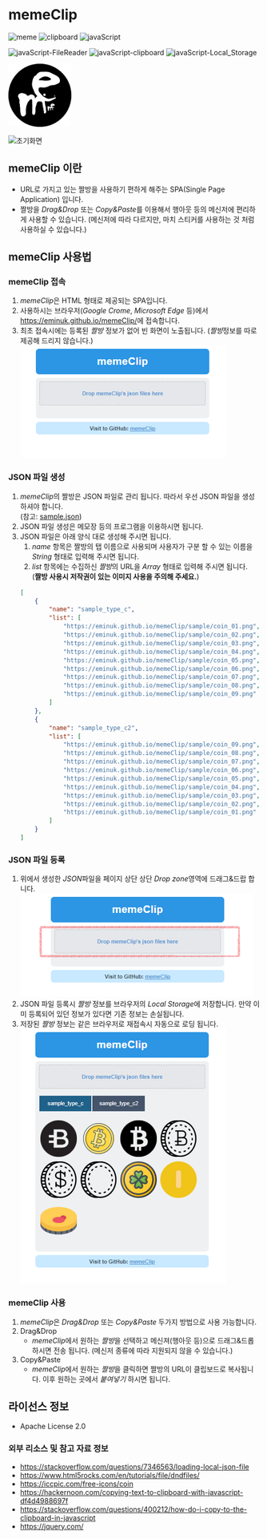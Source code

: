 # memeClip

![meme](https://img.shields.io/badge/meme-green.svg) ![clipboard](https://img.shields.io/badge/clipboard-green.svg) ![javaScript](https://img.shields.io/badge/JavaScript-green.svg)

![javaScript-FileReader](https://img.shields.io/badge/JavaScript-FileReader-green.svg) ![javaScript-clipboard](https://img.shields.io/badge/JavaScript-clipboard-green.svg) ![javaScript-Local_Storage](https://img.shields.io/badge/JavaScript-Local_Storage-green.svg)

<img src="./docs/images/memeSimbol.png" width="25%"/>

![초기화면](./docs/images/meme_demo_2.gif)

## memeClip 이란

- URL로 가지고 있는 짤방을 사용하기 편하게 해주는 SPA(Single Page Application) 입니다.
- 짤방을 *Drag&Drop* 또는 *Copy&Paste*를 이용해서 행아웃 등의 메신저에 편리하게 사용할 수 있습니다.
  (메신저에 따라 다르지만, 마치 스티커를 사용하는 것 처럼 사용하실 수 있습니다.)

## memeClip 사용법

### memeClip 접속

1. *memeClip*은 HTML 형태로 제공되는 SPA입니다.
1. 사용하시는 브라우저(*Google Crome*, *Microsoft Edge* 등)에서 <https://eminuk.github.io/memeClip/>에 접속합니다.
1. 최초 접속시에는 등록된 *짤방* 정보가 없어 빈 화면이 노출됩니다. (*짤방*정보를 따로 제공해 드리지 않습니다.)
  ![초기화면](./docs/images/meme_md_01.png)

### JSON 파일 생성

1. *memeClip*의 짤방은 JSON 파일로 관리 됩니다. 따라서 우선 JSON 파일을 생성 하셔야 합니다.  
  (참고: [sample.json](.sample.json))
1. JSON 파일 생성은 메모장 등의 프로그램을 이용하시면 됩니다.
1. JSON 파일은 아래 양식 대로 생성해 주시면 됩니다.
    1. *name* 항목은 짤방의 탭 이름으로 사용되며 사용자가 구분 할 수 있는 이름을 *String* 형태로 입력해 주시면 됩니다.
    1. *list* 항목에는 수집하신 *짤방*의 URL을 *Array* 형태로 입력해 주시면 됩니다.  
      (**짤방 사용시 저작권이 있는 이미지 사용을 주의해 주세요.**)
    ~~~ json
    [
        {
            "name": "sample_type_c",
            "list": [
                "https://eminuk.github.io/memeClip/sample/coin_01.png",
                "https://eminuk.github.io/memeClip/sample/coin_02.png",
                "https://eminuk.github.io/memeClip/sample/coin_03.png",
                "https://eminuk.github.io/memeClip/sample/coin_04.png",
                "https://eminuk.github.io/memeClip/sample/coin_05.png",
                "https://eminuk.github.io/memeClip/sample/coin_06.png",
                "https://eminuk.github.io/memeClip/sample/coin_07.png",
                "https://eminuk.github.io/memeClip/sample/coin_08.png",
                "https://eminuk.github.io/memeClip/sample/coin_09.png"
            ]
        },
        {
            "name": "sample_type_c2",
            "list": [
                "https://eminuk.github.io/memeClip/sample/coin_09.png",
                "https://eminuk.github.io/memeClip/sample/coin_08.png",
                "https://eminuk.github.io/memeClip/sample/coin_07.png",
                "https://eminuk.github.io/memeClip/sample/coin_06.png",
                "https://eminuk.github.io/memeClip/sample/coin_05.png",
                "https://eminuk.github.io/memeClip/sample/coin_04.png",
                "https://eminuk.github.io/memeClip/sample/coin_03.png",
                "https://eminuk.github.io/memeClip/sample/coin_02.png",
                "https://eminuk.github.io/memeClip/sample/coin_01.png"
            ]
        }
    ]
    ~~~

### JSON 파일 등록

1. 위에서 생성한 *JSON*파일을 페이지 상단 상단 *Drop zone*영역에 드래그&드랍 합니다.
    ![JSON 등록](./docs/images/meme_md_02.png)
1. JSON 파일 등록시 *짤방* 정보를 브라우저의 *Local Storage*에 저장합니다. 만약 이미 등록되어 있던 정보가 있다면 기존 정보는 손실됩니다.
1. 저장된 *짤방* 정보는 같은 브라우저로 재접속시 자동으로 로딩 됩니다.
    ![화면](./docs/images/meme_md_03.png)

### memeClip 사용

1. *memeClip*은 *Drag&Drop* 또는 *Copy&Paste* 두가지 방법으로 사용 가능합니다.
1. Drag&Drop
    - *memeClip*에서 원하는 *짤방*을 선택하고 메신져(행아웃 등)으로 드래그&드롭 하시면 전송 됩니다.
        (메신저 종류에 따라 지원되지 않을 수 있습니다.)
1. Copy&Paste
    - *memeClip*에서 원하는 *짤방*을 클릭하면 짤방의 URL이 클립보드로 복사됩니다. 이후 원하는 곳에서 *붙여넣기* 하시면 됩니다.

## 라이선스 정보

- Apache License 2.0

### 외부 리소스 및 참고 자료 정보

- <https://stackoverflow.com/questions/7346563/loading-local-json-file>
- <https://www.html5rocks.com/en/tutorials/file/dndfiles/>
- <https://iccpic.com/free-icons/coin>
- <https://hackernoon.com/copying-text-to-clipboard-with-javascript-df4d4988697f>
- <https://stackoverflow.com/questions/400212/how-do-i-copy-to-the-clipboard-in-javascript>
- <https://jquery.com/>
